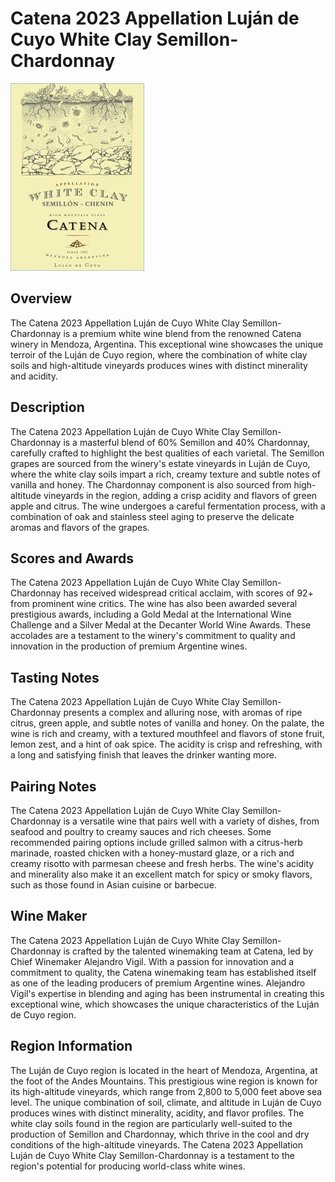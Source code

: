 # Catena 2023 Appellation Luján de Cuyo White Clay Semillon\-Chardonnay

![Catena 2023 Appellation Luján de Cuyo White Clay Semillon\-Chardonnay](wine-02.jpg)

## Overview
The Catena 2023 Appellation Luján de Cuyo White Clay Semillon-Chardonnay is a premium white wine blend from the renowned Catena winery in Mendoza, Argentina. This exceptional wine showcases the unique terroir of the Luján de Cuyo region, where the combination of white clay soils and high-altitude vineyards produces wines with distinct minerality and acidity.

## Description
The Catena 2023 Appellation Luján de Cuyo White Clay Semillon-Chardonnay is a masterful blend of 60% Semillon and 40% Chardonnay, carefully crafted to highlight the best qualities of each varietal. The Semillon grapes are sourced from the winery's estate vineyards in Luján de Cuyo, where the white clay soils impart a rich, creamy texture and subtle notes of vanilla and honey. The Chardonnay component is also sourced from high-altitude vineyards in the region, adding a crisp acidity and flavors of green apple and citrus. The wine undergoes a careful fermentation process, with a combination of oak and stainless steel aging to preserve the delicate aromas and flavors of the grapes.

## Scores and Awards
The Catena 2023 Appellation Luján de Cuyo White Clay Semillon-Chardonnay has received widespread critical acclaim, with scores of 92+ from prominent wine critics. The wine has also been awarded several prestigious awards, including a Gold Medal at the International Wine Challenge and a Silver Medal at the Decanter World Wine Awards. These accolades are a testament to the winery's commitment to quality and innovation in the production of premium Argentine wines.

## Tasting Notes
The Catena 2023 Appellation Luján de Cuyo White Clay Semillon-Chardonnay presents a complex and alluring nose, with aromas of ripe citrus, green apple, and subtle notes of vanilla and honey. On the palate, the wine is rich and creamy, with a textured mouthfeel and flavors of stone fruit, lemon zest, and a hint of oak spice. The acidity is crisp and refreshing, with a long and satisfying finish that leaves the drinker wanting more.

## Pairing Notes
The Catena 2023 Appellation Luján de Cuyo White Clay Semillon-Chardonnay is a versatile wine that pairs well with a variety of dishes, from seafood and poultry to creamy sauces and rich cheeses. Some recommended pairing options include grilled salmon with a citrus-herb marinade, roasted chicken with a honey-mustard glaze, or a rich and creamy risotto with parmesan cheese and fresh herbs. The wine's acidity and minerality also make it an excellent match for spicy or smoky flavors, such as those found in Asian cuisine or barbecue.

## Wine Maker
The Catena 2023 Appellation Luján de Cuyo White Clay Semillon-Chardonnay is crafted by the talented winemaking team at Catena, led by Chief Winemaker Alejandro Vigil. With a passion for innovation and a commitment to quality, the Catena winemaking team has established itself as one of the leading producers of premium Argentine wines. Alejandro Vigil's expertise in blending and aging has been instrumental in creating this exceptional wine, which showcases the unique characteristics of the Luján de Cuyo region.

## Region Information
The Luján de Cuyo region is located in the heart of Mendoza, Argentina, at the foot of the Andes Mountains. This prestigious wine region is known for its high-altitude vineyards, which range from 2,800 to 5,000 feet above sea level. The unique combination of soil, climate, and altitude in Luján de Cuyo produces wines with distinct minerality, acidity, and flavor profiles. The white clay soils found in the region are particularly well-suited to the production of Semillon and Chardonnay, which thrive in the cool and dry conditions of the high-altitude vineyards. The Catena 2023 Appellation Luján de Cuyo White Clay Semillon-Chardonnay is a testament to the region's potential for producing world-class white wines.
